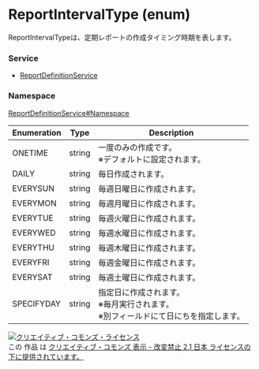 # ReportIntervalType (enum)
ReportIntervalTypeは、定期レポートの作成タイミング時期を表します。

### Service
+ [ReportDefinitionService](../../services/ReportDefinitionService.md)

### Namespace
[ReportDefinitionService#Namespace](../../services/ReportDefinitionService.md#namespace)

| Enumeration | Type | Description |
|---|---|---|
| ONETIME| string| 一度のみの作成です。<br>※デフォルトに設定されます。 |
| DAILY| string| 毎日作成されます。|
| EVERYSUN| string| 毎週日曜日に作成されます。 |
| EVERYMON| string| 毎週月曜日に作成されます。 |
| EVERYTUE| string| 毎週火曜日に作成されます。 |
| EVERYWED| string| 毎週水曜日に作成されます。 |
| EVERYTHU| string| 毎週木曜日に作成されます。 |
| EVERYFRI| string| 毎週金曜日に作成されます。 |
| EVERYSAT| string| 毎週土曜日に作成されます。 |
| SPECIFYDAY| string| 指定日に作成されます。<br>※毎月実行されます。<br>※別フィールドにて日にちを指定します。|

<a rel="license" href="http://creativecommons.org/licenses/by-nd/2.1/jp/"><img alt="クリエイティブ・コモンズ・ライセンス" style="border-width:0" src="https://i.creativecommons.org/l/by-nd/2.1/jp/88x31.png" /></a><br />この 作品 は <a rel="license" href="http://creativecommons.org/licenses/by-nd/2.1/jp/">クリエイティブ・コモンズ 表示 - 改変禁止 2.1 日本 ライセンスの下に提供されています。</a>
